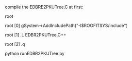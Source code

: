 complie the EDBRE2PKUTree.C at first:

root

root [0] gSystem->AddIncludePath("-I$ROOFITSYS/include")

root [1] .L EDBR2PKUTree.C++

root [2] .q

python runEDBR2PKUTree.py
